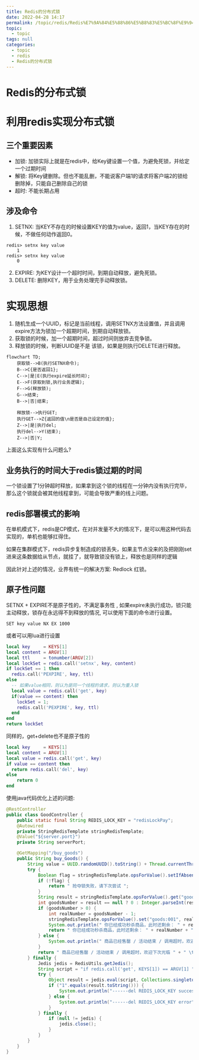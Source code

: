 ```yaml
---
title: Redis的分布式锁
date: 2022-04-28 14:17
permalink: /topic/redis/Redis%E7%9A%84%E5%88%86%E5%B8%83%E5%BC%8F%E9%94%81
topic: 
  - topic
tags: null
categories: 
  - topic
  - redis
  - Redis的分布式锁
---
```

# Redis的分布式锁

# 利用redis实现分布式锁

## 三个重要因素

+ 加锁:  加锁实际上就是在redis中，给Key键设置一个值，为避免死锁，并给定一个过期时间
+ 解锁: 将Key键删除。但也不能乱删，不能说客户端1的请求将客户端2的锁给删除掉，只能自己删除自己的锁
+ 超时: 不能长期占用

## 涉及命令

1. SETNX: 当KEY不存在的时候设置KEY的值为value，返回1，当KEY存在的时候，不做任何动作返回0。

```shell
redis> setnx key value
	1
redis> setnx key value
	0
```

2. EXPIRE: 为KEY设计一个超时时间，到期自动释放，避免死锁。
3. DELETE: 删除KEY，用于业务处理完手动释放锁。

# 实现思想

1. 随机生成一个UUID，标记是当前线程，调用SETNX方法设置值，并且调用expire方法为锁加一个超期时间，到期自动释放锁。
2. 获取锁的时候，加一个超期时间，超过时间则放弃去竞争锁。
3. 释放锁的时候，判断UUID是不是  该锁，如果是则执行DELETE进行释放。

```mermaid
flowchart TD;
    获取锁-->B(执行SETNX命令);
    B-->C{是否返回1};
    C-->|是|E(执行expire延长时间);
    E-->F(获取到锁,执行业务逻辑);
    F-->G(释放锁);
    G-->结束;
    B-->|否|结束;
 
    释放锁-->执行GET;
    执行GET-->Z{返回的值\n是否是自己设定的值};
    Z-->|是|执行del;
    执行del-->Y(结束);
    Z-->|否|Y;
```

上面这么实现有什么问题么?

## 业务执行的时间大于redis锁过期的时间

一个锁设置了1分钟超时释放，如果拿到这个锁的线程在一分钟内没有执行完毕，那么这个锁就会被其他线程拿到，可能会导致严重的线上问题。

## redis部署模式的影响

在单机模式下，redis是CP模式，在对并发量不大的情况下，是可以用这种代码去实现的，单机也能够扛得住。

如果在集群模式下，redis异步复制造成的锁丢失，如果主节点没来的及把刚刚set进来这条数据给从节点，就挂了，就导致锁没有锁上，释放也是同样的逻辑

因此针对上述的情况，业界有统一的解决方案: Redlock 红锁。

## 原子性问题

SETNX + EXPIRE不是原子性的，不满足事务性 , 如果expire未执行成功，锁只能主动释放，锁存在永远得不到释放的情况, 可以使用下面的命令进行设置。

```shell
SET key value NX EX 1000
```

或者可以用lua进行设置

```lua
local key     = KEYS[1]
local content = ARGV[1]
local ttl     = tonumber(ARGV[2])
local lockSet = redis.call('setnx', key, content)
if lockSet == 1 then
  redis.call('PEXPIRE', key, ttl)
else
  -- 如果value相同，则认为是同一个线程的请求，则认为重入锁
  local value = redis.call('get', key)
  if(value == content) then
    lockSet = 1;
    redis.call('PEXPIRE', key, ttl)
  end
end
return lockSet
```

同样的，get+delete也不是原子性的

```lua
local key     = KEYS[1]
local content = ARGV[1]
local value = redis.call('get', key)
if value == content then
  return redis.call('del', key)
else
    return 0
end
```

使用java代码优化上述的问题:

```java
@RestController
public class GoodController {
    public static final String REDIS_LOCK_KEY = "redisLockPay";
    @Autowired
    private StringRedisTemplate stringRedisTemplate;
    @Value("${server.port}")
    private String serverPort;

    @GetMapping("/buy_goods")
    public String buy_Goods() {
        String value = UUID.randomUUID().toString() + Thread.currentThread().getName();
        try {
            Boolean flag = stringRedisTemplate.opsForValue().setIfAbsent(REDIS_LOCK_KEY, value, 30L, TimeUnit.SECONDS);
            if (!flag) {
                return " 抢夺锁失败，请下次尝试 ";
            }
            String result = stringRedisTemplate.opsForValue().get("goods:001");
            int goodsNumber = result == null ? 0 : Integer.parseInt(result);
            if (goodsNumber > 0) {
                int realNumber = goodsNumber - 1;
                stringRedisTemplate.opsForValue().set("goods:001", realNumber + "");
                System.out.println(" 你已经成功秒杀商品，此时还剩余： " + realNumber + " 件 " + " \t  服务器端口： " + serverPort);
                return " 你已经成功秒杀商品，此时还剩余： " + realNumber + " 件 " + " \t  服务器端口： " + serverPort;
            } else {
                System.out.println(" 商品已经售罄 / 活动结束 / 调用超时，欢迎下次光临 " + " \t  服务器端口： " + serverPort);
            }
            return " 商品已经售罄 / 活动结束 / 调用超时，欢迎下次光临 " + " \t  服务器端口： " + serverPort;
        } finally {
            Jedis jedis = RedisUtils.getJedis();
            String script = "if redis.call('get', KEYS[1]) == ARGV[1] " + "then " + "return redis.call('del', KEYS[1]) " + "else " + "   return 0 " + "end";
            try {
                Object result = jedis.eval(script, Collections.singletonList(REDIS_LOCK_KEY), Collections.singletonList(value));
                if ("1".equals(result.toString())) {
                    System.out.println("------del REDIS_LOCK_KEY success");
                } else {
                    System.out.println("------del REDIS_LOCK_KEY error");
                }
            } finally {
                if (null != jedis) {
                    jedis.close();
                }
            }
        }
    }
}   
```
